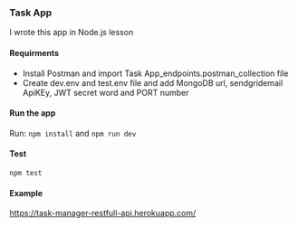 ### Task App
I wrote this app in Node.js lesson
#### Requirments
- Install Postman and import Task App_endpoints.postman_collection file
- Create dev.env and test.env file and add MongoDB url, sendgridemail ApiKEy, JWT secret word and PORT number
#### Run the app
Run: `npm install` and `npm run dev`
#### Test
`npm test`
#### Example
https://task-manager-restfull-api.herokuapp.com/
